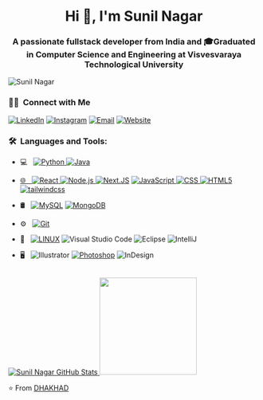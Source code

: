 <h1 align="center">Hi 👋, I'm Sunil Nagar</h1>
<h3 align="center">A passionate fullstack developer from India and 🎓Graduated in Computer Science and Engineering at Visvesvaraya Technological University</h3>
<p align="left"> <img src="https://komarev.com/ghpvc/?username=DHAKHAD&label=Profile%20views&color=0e75b6&style=flat" alt="Sunil Nagar" /> </p>
<h3> 🤝🏻 &nbsp;Connect with Me </h3>

<p align="left">
<a href="https://www.linkedin.com/in/sunil-nagar-7775s/"><img alt="LinkedIn" src="https://img.shields.io/badge/LinkedIn-Sunil%20Nagar-blue?style=flat-square&logo=linkedin"></a>
<a href="https://www.instagram.com/sunilnagar777/"><img alt="Instagram" src="https://img.shields.io/badge/Instagram-sunilnagar777-blue?style=flat-square&logo=instagram"></a>
<a href="mailto:sunilnagar9785@gmail.com"><img alt="Email" src="https://img.shields.io/badge/Email-sunilnagar9784@gmail.com-blue?style=flat-square&logo=gmail"></a>
<a href="mailto:https://linktr.ee/Sunil_Nagar7"><img alt="Website" src="https://img.shields.io/badge/https://linktr.ee/Sunil_Nagar7-blue?style=flat-square&logo=website"></a>  
</p>
<h3>🛠 &nbsp;Languages and Tools:</h3>

- 💻 &nbsp;
  <a href="https://www.python.org" target="_blank" rel="noreferrer"> ![Python](https://img.shields.io/badge/-Python-333333?style=flat&logo=python) </a>
  <a href="https://www.java.com" target="_blank" rel="noreferrer">  ![Java](https://img.shields.io/badge/-Java-333333?style=flat&logo=java)
  
- 🌐 &nbsp;
  <a href="https://reactjs.org/" target="_blank" rel="noreferrer">  ![React](https://img.shields.io/badge/-React-333333?style=flat&logo=react) </a>
  <a href="https://nodejs.org/" target="_blank" rel="noreferrer">![Node.js](https://img.shields.io/badge/-Node.js-333333?style=flat&logo=node.js) </a>
   <a href="https://nextjs.org/" target="_blank" rel="noreferrer"> ![Next.JS]( https://img.shields.io/badge/N-NEXT.JS-black)</a>
  <a href="https://developer.mozilla.org/en-US/docs/Web/JavaScript" target="_blank" rel="noreferrer">![JavaScript](https://img.shields.io/badge/-JavaScript-333333?style=flat&logo=javascript) </a>
  <a href="https://www.w3schools.com/css/" target="_blank" rel="noreferrer">![CSS](https://img.shields.io/badge/-CSS-333333?style=flat&logo=CSS3&logoColor=1572B6) </a>
  <a href="https://www.w3.org/html/" target="_blank" rel="noreferrer"> ![HTML5](https://img.shields.io/badge/-HTML5-333333?style=flat&logo=HTML5) </a>
  <a href="https://tailwindcss.com/" target="_blank" rel="noreferrer"> ![tailwindcss](https://img.shields.io/badge/-tailwindcss-333333?style=flat&logo=tailwindcss) </a> 
- 🛢 &nbsp;
   <a href="https://www.mysql.com/" target="_blank" rel="noreferrer"> ![MySQL](https://img.shields.io/badge/-MySQL-333333?style=flat&logo=mysql)</a>
   <a href="https://www.mongodb.com/" target="_blank" rel="noreferrer">![MongoDB](https://img.shields.io/badge/-MongoDB-333333?style=flat&logo=mongodb) </a>
- ⚙️ &nbsp;
    <a href="https://git-scm.com/" target="_blank" rel="noreferrer">![Git](https://img.shields.io/badge/-Git-333333?style=flat&logo=git) </a>
- 🔧 &nbsp;
  <a href="https://www.linux.org/" target="_blank" rel="noreferrer">![LINUX](https://img.shields.io/badge/-LINUX-333333?style=flat&logo=LINUX)</a>
  ![Visual Studio Code](https://img.shields.io/badge/-Visual%20Studio%20Code-333333?style=flat&logo=visual-studio-code&logoColor=007ACC)
  ![Eclipse](https://img.shields.io/badge/-Eclipse-333333?style=flat&logo=eclipse-ide&logoColor=2C2255)
  ![IntelliJ](https://img.shields.io/badge/-IntelliJ-333333?style=flat&logo=intellij)
- 🖥 &nbsp;
  ![Illustrator](https://img.shields.io/badge/-Illustrator-333333?style=flat&logo=adobe-illustrator)
  <a href="https://www.photoshop.com/en" target="_blank" rel="noreferrer">![Photoshop](https://img.shields.io/badge/-Photoshop-333333?style=flat&logo=adobe-photoshop)</a>
  ![InDesign](https://img.shields.io/badge/-InDesign-333333?style=flat&logo=adobe-indesign)
<br/>

<a href="https://github.com/DHAKHAD">
  

<img src="https://github-readme-stats.vercel.app/api?username=DHAKHAD&show_icons=true&hide_border=true&count_private=true&theme=shades-of-purple&icon_color=fad000" alt="Sunil Nagar GitHub Stats">
 <img height="195em" src="https://github-readme-stats.vercel.app/api/top-langs/?username=DHAKHAD&theme=buefy&layout=compact" />
</a>
<br/>



⭐️ From [DHAKHAD](https://github.com/DHAKHAD)

